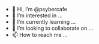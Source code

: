 - 👋 Hi, I’m @psybercafe
- 👀 I’m interested in ...
- 🌱 I’m currently learning ...
- 💞️ I’m looking to collaborate on ...
- 📫 How to reach me ...

<!---
psybercafe/psybercafe is a ✨ special ✨ repository because its `README.md` (this file) appears on your GitHub profile.
You can click the Preview link to take a look at your changes.
--->
